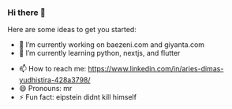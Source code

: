 ### Hi there 👋


<!-- **kunglaw/kunglaw** is a ✨ _special_ ✨ repository because its `README.md` (this file) appears on your GitHub profile. -->

Here are some ideas to get you started:

- 🔭 I’m currently working on baezeni.com and giyanta.com
- 🌱 I’m currently learning python, nextjs, and flutter
<!-- - 👯 I’m looking to collaborate on ...
- 🤔 I’m looking for help with ...
- 💬 Ask me about ... -->
- 📫 How to reach me: https://www.linkedin.com/in/aries-dimas-yudhistira-428a3798/
- 😄 Pronouns: mr
- ⚡ Fun fact: eipstein didnt kill himself

